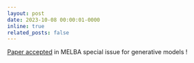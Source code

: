 ```yaml
---
layout: post
date: 2023-10-08 00:00:01-0000
inline: true
related_posts: false
---
```


[Paper accepted](https://www.melba-journal.org/papers/2024:003.html) in MELBA special issue for generative models !

